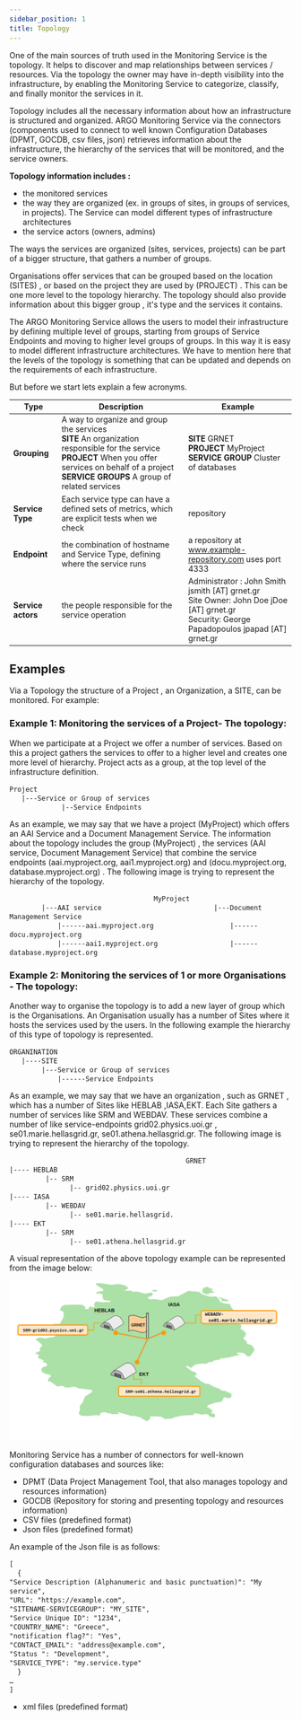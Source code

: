 ```yaml
---
sidebar_position: 1
title: Topology 
---
```


One of the main sources of truth used in the Monitoring Service is the topology. It helps to discover and map relationships between services / resources. Via the topology the owner may have in-depth visibility into the infrastructure, by enabling the Monitoring Service to categorize, classify, and finally monitor the services in it. 

Topology includes all the necessary information about how an infrastructure is structured and organized.  ARGO Monitoring Service via the connectors (components used to connect to well known Configuration Databases (DPMT, GOCDB, csv files, json) retrieves information about the infrastructure, the hierarchy of the services that will be monitored, and  the service owners.

**Topology information includes :**
* the monitored services
* the way they are organized  (ex. in groups of sites, in groups of services, in projects). The Service can model different types of infrastructure architectures
* the service actors (owners, admins)

The ways the services are organized (sites, services, projects)  can be part of a bigger structure, that gathers a number of groups. 

Organisations offer services that can be grouped based on the location (SITES) , or based on the project they are used by (PROJECT) . This can be one more level to the topology hierarchy. The topology should also provide information about this bigger group , it's type and the services it contains.

The ARGO Monitoring Service allows the users to model their infrastructure by defining multiple level of groups, starting from groups of Service Endpoints and moving to higher level groups of groups. In this way it is easy to model different infrastructure architectures. We have to mention here that the levels of the topology is something that can be updated and depends on the requirements of each infrastructure.

But before we start lets explain a few acronyms. 


|       **Type**   |  **Description**    	|    **Example**         	|
|--------------------	|-------------------------------------------------------------------------------------------------------------------------------------------------------------------------------------------------------------	|-----------------------------------------------------------------------------------------------------------------------------	|
| **Grouping**       	| A way to organize and group the services <br />**SITE**  An organization responsible for the service <br />**PROJECT**  When you offer services on behalf of a project <br /> **SERVICE GROUPS**  A group of related services 	| **SITE**  GRNET <br />**PROJECT**  MyProject <br />**SERVICE GROUP**  Cluster of databases                                              	|
| **Service Type**   	| Each service type can have a defined sets of metrics, which are explicit tests when we check                                                                                                                	| repository                                                                                                                  	|
| **Endpoint**       	| the combination of hostname and Service Type, defining where the service runs                                                                                                                               	| a repository at www.example-repository.com uses port 4333                                                                   	|
| **Service actors** 	| the people responsible for the service operation                                                                                                                                                            	| Administrator : John Smith jsmith [AT] grnet.gr <br />Site Owner: John Doe jDoe [AT] grnet.gr <br />Security: George Papadopoulos jpapad [AT]  grnet.gr 	|

## Examples

Via a Topology the structure of  a Project , an Organization, a SITE, can be monitored. For example: 

### Example 1: Monitoring the services of a Project- The topology:

When we participate at a Project we offer a number of services. Based on this a project gathers the services to offer to a higher level and creates one more level of hierarchy. Project acts as a group, at the top level of the infrastructure definition.  

```
Project   
   |---Service or Group of services                 
             |--Service Endpoints 
```

As an example, we may say that we have a project (MyProject) which offers an AAI Service and a Document Management Service. The information about the topology includes the group  (MyProject) , the services (AAI service, Document Management Service) that combine the service endpoints (aai.myproject.org, aai1.myproject.org) and (docu.myproject.org, database.myproject.org) . The following image is trying to represent the hierarchy of the topology. 

```
                                    MyProject
        |---AAI service                            |---Document Management Service                  
            |------aai.myproject.org                   |------docu.myproject.org
            |------aai1.myproject.org                  |------database.myproject.org  
```

### Example 2: Monitoring the services of 1 or more Organisations - The topology:

Another way to organise the topology is to add a new layer of group which is the Organisations. An Organisation usually has a number of Sites where it hosts the services used by the users. In the following example the hierarchy of this type of topology is represented. 

```
ORGANINATION 
   |----SITE   
        |---Service or Group of services                 
            |------Service Endpoints 

```

As an example,  we may say that we have an organization , such as GRNET , which has a number of Sites like HEBLAB ,IASA,EKT. Each Site gathers a number of services like SRM and WEBDAV.  These services combine a number of  like service-endpoints grid02.physics.uoi.gr , se01.marie.hellasgrid.gr, se01.athena.hellasgrid.gr. The following image is trying to represent the hierarchy of the topology. 

```
                                            GRNET 
|---- HEBLAB
	     |-- SRM 
		       |-- grid02.physics.uoi.gr
|---- IASA 
         |-- WEBDAV 
               |-- se01.marie.hellasgrid.
|---- EKT
         |-- SRM 
               |-- se01.athena.hellasgrid.gr
```


A visual representation of the above topology example can be represented from the image below: 

![](/img/infofeeds/topology.png) 


Monitoring Service has a number of connectors for well-known configuration databases and sources like: 

 - DPMT (Data Project Management Tool, that also manages topology and resources information)  
 - GOCDB (Repository for storing and presenting topology and resources information) 
 - CSV files (predefined format)
 - Json files (predefined format)


An example of the Json file is as follows: 

```
[ 
  {
"Service Description (Alphanumeric and basic punctuation)": "My service", 
"URL": "https://example.com", 
"SITENAME-SERVICEGROUP": "MY_SITE", 
"Service Unique ID": "1234", 
"COUNTRY_NAME": "Greece", 
"notification flag?": "Yes", 
"CONTACT_EMAIL": "address@example.com", 
"Status ": "Development", 
"SERVICE_TYPE": "my.service.type"
  } 
…
]

```


 - xml files  (predefined format)             

